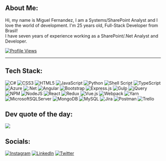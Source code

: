 ## About Me:
Hi, my name is Miguel Fernandez, I am a Systems/SharePoint Analyst and I love the world of development. I'm 25 years old, Full-Stack Developer from Brasil!<br>I have seven years of experience working as a SharePoint/.Net Analyst and Developer.

[![Profile Views](https://visitcount.itsvg.in/api?id=miguelvfz&icon=5&color=12)](https://visitcount.itsvg.in) 

---

## Tech Stack:

![C#](https://img.shields.io/badge/c%23-%23239120.svg?style=flat&logo=c-sharp&logoColor=white) ![CSS3](https://img.shields.io/badge/css3-%231572B6.svg?style=flat&logo=css3&logoColor=white) ![HTML5](https://img.shields.io/badge/html5-%23E34F26.svg?style=flat&logo=html5&logoColor=white) ![JavaScript](https://img.shields.io/badge/javascript-%23323330.svg?style=flat&logo=javascript&logoColor=%23F7DF1E) ![Python](https://img.shields.io/badge/python-3670A0?style=flat&logo=python&logoColor=ffdd54) ![Shell Script](https://img.shields.io/badge/shell_script-%23121011.svg?style=flat&logo=gnu-bash&logoColor=white) ![TypeScript](https://img.shields.io/badge/typescript-%23007ACC.svg?style=flat&logo=typescript&logoColor=white) ![Azure](https://img.shields.io/badge/azure-%230072C6.svg?style=flat&logo=azure-devops&logoColor=white) ![.Net](https://img.shields.io/badge/.NET-5C2D91?style=flat&logo=.net&logoColor=white) ![Angular](https://img.shields.io/badge/angular-%23DD0031.svg?style=flat&logo=angular&logoColor=white) ![Bootstrap](https://img.shields.io/badge/bootstrap-%23563D7C.svg?style=flat&logo=bootstrap&logoColor=white) ![Express.js](https://img.shields.io/badge/express.js-%23404d59.svg?style=flat&logo=express&logoColor=%2361DAFB) ![Gulp](https://img.shields.io/badge/GULP-%23CF4647.svg?style=flat&logo=gulp&logoColor=white) ![jQuery](https://img.shields.io/badge/jquery-%230769AD.svg?style=flat&logo=jquery&logoColor=white) ![NPM](https://img.shields.io/badge/NPM-%23000000.svg?style=flat&logo=npm&logoColor=white) ![NodeJS](https://img.shields.io/badge/node.js-6DA55F?style=flat&logo=node.js&logoColor=white) ![React](https://img.shields.io/badge/react-%2320232a.svg?style=flat&logo=react&logoColor=%2361DAFB) ![Redux](https://img.shields.io/badge/redux-%23593d88.svg?style=flat&logo=redux&logoColor=white) ![Vue.js](https://img.shields.io/badge/vuejs-%2335495e.svg?style=flat&logo=vuedotjs&logoColor=%234FC08D) ![Webpack](https://img.shields.io/badge/webpack-%238DD6F9.svg?style=flat&logo=webpack&logoColor=black) ![Yarn](https://img.shields.io/badge/yarn-%232C8EBB.svg?style=flat&logo=yarn&logoColor=white) ![MicrosoftSQLServer](https://img.shields.io/badge/Microsoft%20SQL%20Sever-CC2927?style=flat&logo=microsoft%20sql%20server&logoColor=white) ![MongoDB](https://img.shields.io/badge/MongoDB-%234ea94b.svg?style=flat&logo=mongodb&logoColor=white) ![MySQL](https://img.shields.io/badge/mysql-%2300f.svg?style=flat&logo=mysql&logoColor=white) ![Jira](https://img.shields.io/badge/jira-%230A0FFF.svg?style=flat&logo=jira&logoColor=white) ![Postman](https://img.shields.io/badge/Postman-FF6C37?style=flat&logo=postman&logoColor=white) ![Trello](https://img.shields.io/badge/Trello-%23026AA7.svg?style=flat&logo=Trello&logoColor=white)

## Dev quote of the day:
![](https://quotes-github-readme.vercel.app/api?type=horizontal&theme=dark)

## Socials:
[![Instagram](https://img.shields.io/badge/Instagram-%23E4405F.svg?logo=Instagram&logoColor=white)](https://instagram.com/miguelvfz) [![LinkedIn](https://img.shields.io/badge/LinkedIn-%230077B5.svg?logo=linkedin&logoColor=white)](https://linkedin.com/in/miguelvfz) [![Twitter](https://img.shields.io/badge/Twitter-%231DA1F2.svg?logo=Twitter&logoColor=white)](https://twitter.com/sadniz_) 

<!-- 
## GitHub Stats:
![](https://github-readme-stats.vercel.app/api?username=miguelvfz&theme=dark&hide_border=true&include_all_commits=true&count_private=true)<br/>
![](https://github-readme-streak-stats.herokuapp.com/?user=miguelvfz&theme=dark&hide_border=true)<br/>
![](https://github-readme-stats.vercel.app/api/top-langs/?username=miguelvfz&theme=dark&hide_border=true&include_all_commits=true&count_private=true&layout=compact) -->
